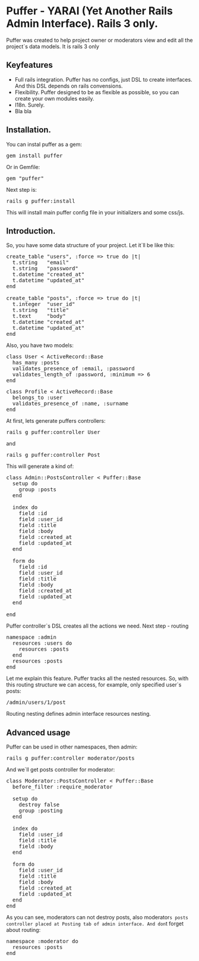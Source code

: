 # Puffer - YARAI (Yet Another Rails Admin Interface). Rails 3 only.

Puffer was created to help project owner or moderators view and edit all the project`s data models. It is rails 3 only

## Keyfeatures

* Full rails integration. Puffer has no configs, just DSL to create interfaces. And this DSL depends on rails convensions.
* Flexibility. Puffer designed to be as flexible as possible, so you can create your own modules easily.
* I18n. Surely.
* Bla bla

## Installation.

You can instal puffer as a gem:
<pre>gem install puffer</pre>
Or in Gemfile:
<pre>gem "puffer"</pre>
Next step is:
<pre>rails g puffer:install</pre>
This will install main puffer config file in your initializers and some css/js.

## Introduction.

So, you have some data structure of your project. Let it`ll be like this:

<pre>
create_table "users", :force => true do |t|
  t.string   "email"
  t.string   "password"
  t.datetime "created_at"
  t.datetime "updated_at"
end

create_table "posts", :force => true do |t|
  t.integer  "user_id"
  t.string   "title"
  t.text     "body"
  t.datetime "created_at"
  t.datetime "updated_at"
end
</pre>

Also, you have two models:

<pre>
class User &lt; ActiveRecord::Base
  has_many :posts
  validates_presence_of :email, :password
  validates_length_of :password, :minimum => 6
end
</pre>

<pre>
class Profile &lt; ActiveRecord::Base
  belongs_to :user
  validates_presence_of :name, :surname
end
</pre>

At first, lets generate puffers controllers:
<pre>rails g puffer:controller User</pre>
and
<pre>rails g puffer:controller Post</pre>

This will generate a kind of:
<pre>
class Admin::PostsController &lt; Puffer::Base
  setup do
    group :posts
  end

  index do
    field :id
    field :user_id
    field :title
    field :body
    field :created_at
    field :updated_at
  end

  form do
    field :id
    field :user_id
    field :title
    field :body
    field :created_at
    field :updated_at
  end

end
</pre>

Puffer controller`s DSL creates all the actions we need. Next step - routing

<pre>
namespace :admin
  resources :users do
    resources :posts
  end
  resources :posts
end
</pre>

Let me explain this feature. Puffer tracks all the nested resources. So, with this routing structure we can access, for example, only specified user`s posts:

<pre>
/admin/users/1/post
</pre>

Routing nesting defines admin interface resources nesting.

## Advanced usage

Puffer can be used in other namespaces, then admin:

<pre>rails g puffer:controller moderator/posts</pre>

And we`ll get posts controller for moderator:

<pre>
class Moderator::PostsController &lt; Puffer::Base
  before_filter :require_moderator

  setup do
    destroy false
    group :posting
  end

  index do
    field :user_id
    field :title
    field :body
  end

  form do
    field :user_id
    field :title
    field :body
    field :created_at
    field :updated_at
  end
end
</pre>

As you can see, moderators can not destroy posts, also moderator`s posts controller placed at Posting tab of admin interface.
And don`t forget about routing:

<pre>
namespace :moderator do
  resources :posts
end
</pre>

